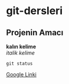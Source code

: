 # git-dersleri

## Projenin Amacı
**kalın kelime** <br/>
*italik kelime*

`git status`

[Google Linki](http://www.google.com)
